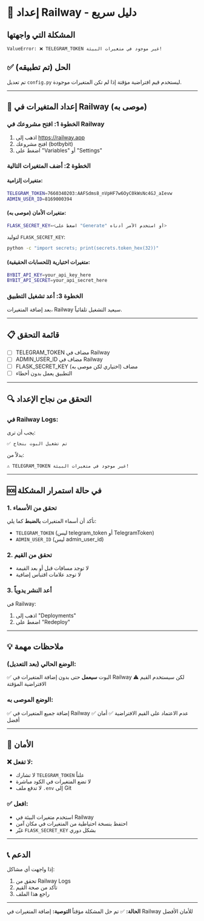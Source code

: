 # 🚂 إعداد Railway - دليل سريع

## المشكلة التي واجهتها
```
ValueError: ❌ TELEGRAM_TOKEN غير موجود في متغيرات البيئة!
```

## ✅ الحل (تم تطبيقه)
تم تعديل `config.py` ليستخدم قيم افتراضية مؤقتة إذا لم تكن المتغيرات موجودة.

---

## 🔧 إعداد المتغيرات في Railway (موصى به)

### الخطوة 1: افتح مشروعك في Railway
1. اذهب إلى https://railway.app
2. افتح مشروعك (botbybit)
3. اضغط على "Variables" أو "Settings"

### الخطوة 2: أضف المتغيرات التالية

#### متغيرات إلزامية:
```bash
TELEGRAM_TOKEN=7660340203:AAFSdms8_nVpHF7w6OyC0kWsNc4GJ_aIevw
ADMIN_USER_ID=8169000394
```

#### متغيرات الأمان (موصى به):
```bash
FLASK_SECRET_KEY=<اضغط على "Generate" أو استخدم الأمر أدناه>
```

لتوليد `FLASK_SECRET_KEY`:
```bash
python -c "import secrets; print(secrets.token_hex(32))"
```

#### متغيرات اختيارية (للحسابات الحقيقية):
```bash
BYBIT_API_KEY=your_api_key_here
BYBIT_API_SECRET=your_api_secret_here
```

### الخطوة 3: أعد تشغيل التطبيق
بعد إضافة المتغيرات، Railway سيعيد التشغيل تلقائياً.

---

## 📋 قائمة التحقق

- [ ] TELEGRAM_TOKEN مضاف في Railway
- [ ] ADMIN_USER_ID مضاف في Railway
- [ ] FLASK_SECRET_KEY مضاف (اختياري لكن موصى به)
- [ ] التطبيق يعمل بدون أخطاء

---

## 🔍 التحقق من نجاح الإعداد

### في Railway Logs:
يجب أن ترى:
```
✅ تم تشغيل البوت بنجاح
```

بدلاً من:
```
⚠️ TELEGRAM_TOKEN غير موجود في متغيرات البيئة!
```

---

## 🆘 في حالة استمرار المشكلة

### 1. تحقق من الأسماء
تأكد أن أسماء المتغيرات **بالضبط** كما يلي:
- `TELEGRAM_TOKEN` (ليس telegram_token أو TelegramToken)
- `ADMIN_USER_ID` (ليس admin_user_id)

### 2. تحقق من القيم
- لا توجد مسافات قبل أو بعد القيمة
- لا توجد علامات اقتباس إضافية

### 3. أعد النشر يدوياً
في Railway:
1. اذهب إلى "Deployments"
2. اضغط على "Redeploy"

---

## 💡 ملاحظات مهمة

### الوضع الحالي (بعد التعديل):
✅ البوت **سيعمل** حتى بدون إضافة المتغيرات في Railway
⚠️ لكن سيستخدم القيم الافتراضية المؤقتة

### الوضع الموصى به:
✅ إضافة جميع المتغيرات في Railway
✅ عدم الاعتماد على القيم الافتراضية
✅ أمان أفضل

---

## 🔐 الأمان

### ❌ لا تفعل:
- لا تشارك `TELEGRAM_TOKEN` علناً
- لا تضع المتغيرات في الكود مباشرة
- لا تدفع ملف `.env` إلى Git

### ✅ افعل:
- استخدم متغيرات البيئة في Railway
- احتفظ بنسخة احتياطية من المتغيرات في مكان آمن
- غيّر `FLASK_SECRET_KEY` بشكل دوري

---

## 📞 الدعم

إذا واجهت أي مشاكل:
1. تحقق من Railway Logs
2. تأكد من صحة القيم
3. راجع هذا الملف

---

**الحالة:** ✅ تم حل المشكلة مؤقتاً
**التوصية:** إضافة المتغيرات في Railway للأمان الأفضل

